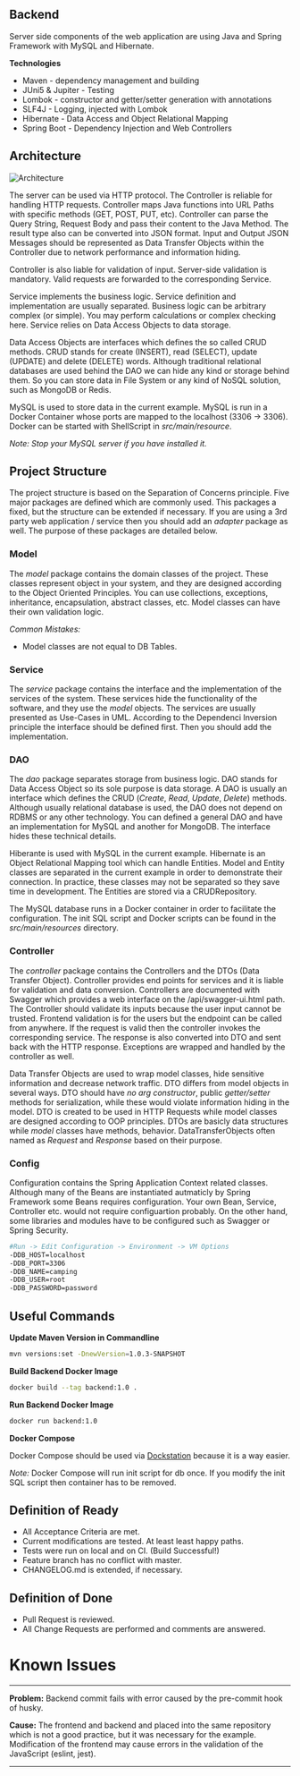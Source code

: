## Backend 

Server side components of the web application are using Java and Spring Framework with MySQL and Hibernate.

__Technologies__
 - Maven - dependency management and building
 - JUni5 & Jupiter - Testing
 - Lombok - constructor and getter/setter generation with annotations
 - SLF4J - Logging, injected with Lombok
 - Hibernate - Data Access and Object Relational Mapping
 - Spring Boot - Dependency Injection and Web Controllers
 
 ## Architecture

![Architecture](architecture.png)

The server can be used via HTTP protocol. 
The Controller is reliable for handling HTTP requests. 
Controller maps Java functions into URL Paths with specific methods (GET, POST, PUT, etc).
Controller can parse the Query String, Request Body and pass their content to the Java Method.
The result type also can be converted into JSON format. 
Input and Output JSON Messages should be represented as Data Transfer Objects within the Controller due to network performance and information hiding. 

Controller is also liable for validation of input.
Server-side validation is mandatory.
Valid requests are forwarded to the corresponding Service. 

Service implements the business logic. 
Service definition and implementation are usually separated. 
Business logic can be arbitrary complex (or simple). 
You may perform calculations or complex checking here. 
Service relies on Data Access Objects to data storage. 

Data Access Objects are interfaces which defines the so called CRUD methods. 
CRUD stands for create (INSERT), read (SELECT), update (UPDATE) and delete (DELETE) words. 
Although traditional relational databases are used behind the DAO we can hide any kind or storage behind them. 
So you can store data in File System or any kind of NoSQL solution, such as MongoDB or Redis. 

MySQL is used to store data in the current example. 
MySQL is run in a Docker Container whose ports are mapped to the localhost (3306 -> 3306). 
Docker can be started with ShellScript in _src/main/resource_.

_Note: Stop your MySQL server if you have installed it._

## Project Structure

The project structure is based on the Separation of Concerns principle.
Five major packages are defined which are commonly used. 
This packages a fixed, but the structure can be extended if necessary. 
If you are using a 3rd party web application / service then you should add an _adapter_ package as well. 
The purpose of these packages are detailed below. 

### Model
The _model_ package contains the domain classes of the project. 
These classes represent object in your system, and they are designed according to the Object Oriented Principles. 
You can use collections, exceptions, inheritance, encapsulation, abstract classes, etc.
Model classes can have their own validation logic. 

_Common Mistakes:_
 - Model classes are not equal to DB Tables. 

### Service
The _service_ package contains the interface and the implementation of the services of the system. 
These services hide the functionality of the software, and they use the _model_ objects.
The services are usually presented as Use-Cases in UML. 
According to the Dependenci Inversion principle the interface should be defined first. 
Then you should add the implementation. 

### DAO
The _dao_ package separates storage from business logic. 
DAO stands for Data Access Object so its sole purpose is data storage. 
A DAO is usually an interface which defines the CRUD (_Create_, _Read_, _Update_, _Delete_) methods.
Although usually relational database is used, the DAO does not depend on RDBMS or any other technology. 
You can defined a general DAO and have an implementation for MySQL and another for MongoDB. 
The interface hides these technical details. 

Hiberante is used with MySQL in the current example. 
Hibernate is an Object Relational Mapping tool which can handle Entities. 
Model and Entity classes are separated in the current example in order to demonstrate their connection. 
In practice, these classes may not be separated so they save time in development. 
The Entities are stored via a CRUDRepository. 

The MySQL database runs in a Docker container in order to facilitate the configuration.
The init SQL script and Docker scripts can be found in the _src/main/resources_ directory.


### Controller

The _controller_ package contains the Controllers and the DTOs (Data Transfer Object).
Controller provides end points for services and it is liable for validation and data conversion.
Controllers are documented with Swagger which provides a web interface on the /api/swagger-ui.html path.
The Controller should validate its inputs because the user input cannot be trusted.
Frontend validation is for the users but the endpoint can be called from anywhere.
If the request is valid then the controller invokes the corresponding service.
The response is also converted into DTO and sent back with the HTTP response.
Exceptions are wrapped and handled by the controller as well.

Data Transfer Objects are used to wrap model classes, hide sensitive information and decrease network traffic.
DTO differs from model objects in several ways.
DTO should have _no arg constructor_, public _getter/setter_ methods for serialization, while these would violate information hiding in the model.
DTO is created to be used in HTTP Requests while model classes are designed according to OOP principles.
DTOs are basicly data structures while _model_ classes have methods, behavior.
DataTransferObjects often named as _Request_ and _Response_ based on their purpose.

### Config 
Configuration contains the Spring Application Context related classes.
Although many of the Beans are instantiated autmaticly by Spring Framework some Beans requires configuration.
Your own Bean, Service, Controller etc. would not require configuartion probably. 
On the other hand, some libraries and modules have to be configured such as Swagger or Spring Security.


```bash
#Run -> Edit Configuration -> Environment -> VM Options
-DDB_HOST=localhost
-DDB_PORT=3306
-DDB_NAME=camping
-DDB_USER=root
-DDB_PASSWORD=password
```

## Useful Commands

__Update Maven Version in Commandline__

```bash
mvn versions:set -DnewVersion=1.0.3-SNAPSHOT
```

__Build Backend Docker Image__
```bash
docker build --tag backend:1.0 .
```

__Run Backend Docker Image__
```bash
docker run backend:1.0
```

__Docker Compose__

Docker Compose should be used via [Dockstation](https://dockstation.io/) because it is a way easier.

_Note:_ 
Docker Compose will run init script for db once. 
If you modify the init SQL script then container has to be removed.

## Definition of Ready
 - All Acceptance Criteria are met. 
 - Current modifications are tested. At least least happy paths. 
 - Tests were run on local and on CI. (Build Successful!)
 - Feature branch has no conflict with master.
 - CHANGELOG.md is extended, if necessary.

## Definition of Done
 - Pull Request is reviewed.
 - All Change Requests are performed and comments are answered.
 
 
 # Known Issues
 
 ---
 
__Problem:__
 Backend commit fails with error caused by the pre-commit hook of husky. 
 
 __Cause:__ 
 The frontend and backend and placed into the same repository which is not a good practice, but it was necessary for the example. 
 Modification of the frontend may cause errors in the validation of the JavaScript (eslint, jest). 
 
 
 
 
 ---